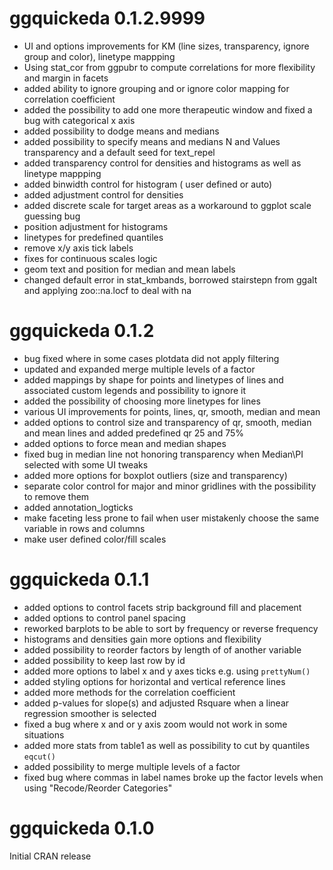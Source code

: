 # ggquickeda 0.1.2.9999
* UI and options improvements for KM (line sizes, transparency, ignore group and color), linetype mappping
* Using stat_cor from ggpubr to compute correlations for more flexibility and margin in facets
* added ability to ignore grouping and or ignore color mapping for correlation coefficient
* added the possibility to add one more therapeutic window and fixed a bug with categorical x axis
* added possibility to dodge means and medians
* added possibility to specify means and medians N and Values transparency and a default seed for text_repel
* added transparency control for densities and histograms as well as linetype mappping
* added binwidth control for histogram ( user defined or auto)
* added adjustment control for densities
* added discrete scale for target areas as a workaround to ggplot scale guessing bug 
* position adjustment for histograms
* linetypes for predefined quantiles
* remove x/y axis tick labels
* fixes for continuous scales logic
* geom text and position for median and mean labels
* changed default error in stat_kmbands, borrowed stairstepn from ggalt and applying zoo::na.locf to deal with na







# ggquickeda 0.1.2
* bug fixed where in some cases plotdata did not apply filtering
* updated and expanded merge multiple levels of a factor
* added mappings by shape for points and linetypes of lines and associated custom legends and possibility to ignore it
* added the possibility of choosing more linetypes for lines
* various UI improvements for points, lines, qr, smooth, median and mean
* added options to control size and transparency of qr, smooth, median and mean lines and added predefined qr 25 and 75%
* added options to force mean and median shapes
* fixed bug in median line not honoring transparency when Median\PI selected with some UI tweaks
* added more options for boxplot outliers (size and transparency)
* separate color control for major and minor gridlines with the possibility to remove them
* added annotation_logticks
* make faceting less prone to fail when user mistakenly choose the same variable in rows and columns
* make user defined color/fill scales

# ggquickeda 0.1.1
* added options to control facets strip background fill and placement
* added options to control panel spacing
* reworked barplots to be able to sort by frequency or reverse frequency
* histograms and densities gain more options and flexibility
* added possibility to reorder factors by length of of another variable
* added possibility to keep last row by id
* added more options to label x and y axes ticks e.g. using `prettyNum()`
* added styling options for horizontal and vertical reference lines
* added more methods for the correlation coefficient
* added p-values for slope(s) and adjusted Rsquare when a linear regression smoother is selected
* fixed a bug where x and or y axis zoom would not work in some situations
* added more stats from table1 as well as possibility to cut by quantiles `eqcut()`
* added possibility to merge multiple levels of a factor
* fixed bug where commas in label names broke up the factor levels when using "Recode/Reorder Categories"

# ggquickeda 0.1.0

Initial CRAN release
